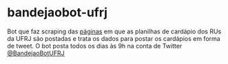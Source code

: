 # bandejaobot-ufrj
Bot que faz scraping das [páginas](https://ru.ufrj.br/index.php/2014-07-24-00-55-59) em que as planilhas de cardápio dos RUs da UFRJ são postadas e trata os dados para postar os cardápios em forma de tweet. O bot posta todos os dias às 9h na conta de Twitter [@BandejaoBotUFRJ](https://twitter.com/BandejaoBotUFRJ)

<!--Ele também responde aos usuários que pedirem pelo cardápio marcando a conta do bot no Twitter e utilizando as keywords "almoço", "jantar" e os nomes dos campi. Os scripts referentes à função de resposta estão disponíveis em [bandejaobot-responder](https://github.com/liaporto/bandejaobot-responder).-->
